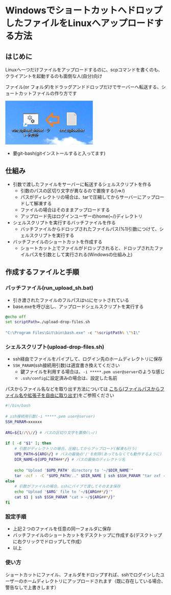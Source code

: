 # WindowsでショートカットへドロップしたファイルをLinuxへアップロードする方法

## はじめに

Linuxへ一つだけファイルをアップロードするのに、scpコマンドを書くのも、クライアントを起動するのも面倒な人(自分)向け

ファイル(or フォルダ)をドラッグアンドドロップだけでサーバーへ転送する、ショートカットファイルの作り方です


![image](./img/image.png)

* 要git-bash(gitインストールすると入ってます)

## 仕組み

* 引数で渡したファイルをサーバーに転送するシェルスクリプトを作る
  * 引数のパスの区切り文字が異なるので置換する(\⇒/)
  * パスがディレクトリの場合は、tarで圧縮してからサーバーにアップロードして解凍する
  * ファイルの場合はそのままアップロードする
  * アップロード先はログインユーザーのhome(~/)ディレクトリ
* シェルスクリプトを実行するバッチファイルを作る
  * バッチファイルからドロップされたファイルパス(%1)引数につけて、シェルスクリプトを実行する
* バッチファイルのショートカットを作成する
  * ショートカット上でファイルがドロップされると、ドロップされたファイルパスを引数として実行される(Windowsの仕組み上)

## 作成するファイルと手順

### バッチファイル(run_upload_sh.bat)

* 引き渡されたファイルのフルパスは`%1`にセットされている
* base.exeを呼び出し、アップロードシェルスクリプトを実行する

```bat
@echo off
set scriptPath=./upload-drop-files.sh

"C:\Program Files\Git\bin\bash.exe" -c "%scriptPath% \"%1\"
```

### シェルスクリプト(upload-drop-files.sh)

* ssh経由でファイルをパイプして、ログイン先のホームディレクトリに保存
* `SSH_PARAM`(ssh接続用引数)は適宜書き換えてください
  * 鍵ファイルを利用する場合は、`-i *****.pem user@server`のような感じ
  * `.ssh/config`に設定済みの場合は、設定した名前

パスからファイル名などを取り出す方法については
[こちら(ファイルパスからファイル名や拡張子を自由に取り出す)](https://zariganitosh.hatenablog.jp/entry/20100921/get_file_name_ext_dir)をご参照ください

```sh
#!/bin/bash

# ssh接続用引数(-i *****.pem user@server)
SSH_PARAM=xxxxxx

ARG=${1//\\//} # パスの区切り文字を置換(\⇒/)

if [ -d "$1" ]; then
    # 引数がディレクトリの場合、圧縮してからアップロード(解凍も行う)
    UPD_PATH=${ARG%/} # パスの最後の'/'を削除(あってもなくても動作するように)
    DIR_NAME=${UPD_PATH##*/} # パスの最後のディレクトリ名

    echo "Upload '$UPD_PATH' directory to '~/$DIR_NAME'"
    tar -zcf - -C "$UPD_PATH/.." $DIR_NAME | ssh $SSH_PARAM "tar zxf - -C ~/"
else
    # 引数がファイルの場合、sshにパイプで渡してそのまま保存
    echo "Upload '$ARG' file to '~/${ARG##*/}'"
    cat $1 | ssh $SSH_PARAM "cat > ~/${ARG##*/}"
fi
```

### 設定手順

* 上記２つのファイルを任意の同一フォルダに保存
* バッチファイルのショートカットをデスクトップに作成する(デスクトップに右クリックでドロップして作成）
* 以上

### 使い方

ショートカットにファイル、フォルダをドロップすれば、sshでログインしたユーザーのホームディレクトリにアップロードされます（既に存在している場合、警告なしで上書きします）
